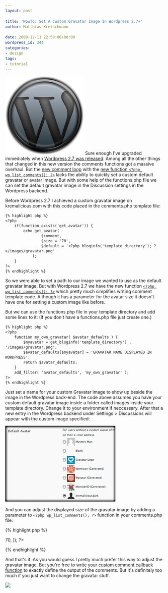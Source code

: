 ```yaml
---
layout: post

title: 'HowTo: Set A Custom Gravatar Image In Wordpress 2.7+'
author: Matthias Kretschmann

date: 2008-12-11 22:59:06+00:00
wordpress_id: 344
categories:
- design
tags:
- tutorial
---
```


![Wordpress Logo by kremalicious](/media/wordpress-logo.png)
Sure enough I've upgraded immediately when [Wordpress 2.7 was released](http://wordpress.org/development/2008/12/coltrane/). Among all the other things that changed in this new version the comments functions got a massive overhaul. But the [new comment loop](http://codex.wordpress.org/Migrating_Plugins_and_Themes_to_2.7/Enhanced_Comment_Display#The_Comments_Loop) with the [new function `<?php wp_list_comments(); ?>`](http://codex.wordpress.org/Template_Tags/wp_list_comments) lacks the ability to quickly set a custom default gravatar or avatar image. But with some help of the functions.php file we can set the default gravatar image in the Discussion settings in the Wordpress backend.

Before Wordpress 2.7 I achieved a custom gravatar image on kremalicious.com with this code placed in the comments.php template file:

    {% highlight php %}
	<?php 
		if(function_exists('get_avatar')) {
            echo get_avatar( 
					$comment, 
					$size = '70', 
					$default = '<?php bloginfo('template_directory'); ?>/images/gravatar.png' 
				);
    	} 
	?>
	{% endhighlight %}

So we were able to set a path to our image we wanted to use as the default gravatar image. But with Wordpress 2.7 we have the new function [`<?php wp_list_comments(); ?>`](http://codex.wordpress.org/Template_Tags/wp_list_comments) which pretty much simplifies writing comment template code. Although it has a parameter for the avatar size it doesn't have one for setting a custom image like before.

But we can use the functions.php file in your template directory and add some lines to it: (If you don't have a functions.php file just create one.)

    {% highlight php %}
	<?php  
		function my_own_gravatar( $avatar_defaults ) {  
		    $myavatar = get_bloginfo('template_directory') . '/images/gravatar.png';  
		    $avatar_defaults[$myavatar] = 'GRAVATAR NAME DISPLAYED IN WORDPRESS';  
		    return $avatar_defaults;  
		}  
		add_filter( 'avatar_defaults', 'my_own_gravatar' );   
    ?>
	{% endhighlight %}



Just set a name for your custom Gravatar image to show up beside the image in the Wordpress back-end. The code above assumes you have your custom default gravatar image inside a folder called images inside your template directory. Change it to your environment if neccessary. After that a new entry in the Wordpress backend under Settings > Discussions will appear with the custom image specified:

![custom gravatar](/media/custom-gravatar.jpg)

And you can adjust the displayed size of the gravatar image by adding a parameter to `<?php wp_list_comments(); ?>` function in your comments.php file:


{% highlight php %}
<?php wp_list_comments(array('avatar_size'=>70, )); ?>
{% endhighlight %}



And that's it. As you would guess I pretty much prefer this way to adjust the gravatar image. But you're free to [write your custom comment callback function](http://clarktech.no-ip.com/wordpress/wordpress-27-comment-callback-function) to exactly define the output of the comments. But it's definitely too much if you just want to change the gravatar stuff.



![](http://vg07.met.vgwort.de/na/c4983205db884c82ab9c6d2093947d00)
